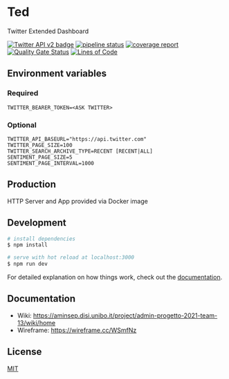 # Ted

Twitter Extended Dashboard

[![Twitter API v2 badge](https://img.shields.io/endpoint?url=https%3A%2F%2Ftwbadges.glitch.me%2Fbadges%2Fv2)](https://developer.twitter.com/en/docs/twitter-api/early-access)
[![pipeline status](https://aminsep.disi.unibo.it/gitlab/progetto-swe-gruppo-13/twitter-project/badges/main/pipeline.svg)](https://aminsep.disi.unibo.it/gitlab/progetto-swe-gruppo-13/twitter-project/-/commits/main)
[![coverage report](https://aminsep.disi.unibo.it/gitlab/progetto-swe-gruppo-13/twitter-project/badges/main/coverage.svg)](https://aminsep.disi.unibo.it/gitlab/progetto-swe-gruppo-13/twitter-project/-/commits/main)
[![Quality Gate Status](https://aminsep.disi.unibo.it/sonarqube/api/project_badges/measure?project=Ted-Team13&metric=alert_status)](https://aminsep.disi.unibo.it/sonarqube/dashboard?id=Ted-Team13)
[![Lines of Code](https://aminsep.disi.unibo.it/sonarqube/api/project_badges/measure?project=Ted-Team13&metric=ncloc)](https://aminsep.disi.unibo.it/sonarqube/dashboard?id=Ted-Team13)

## Environment variables

### Required

	TWITTER_BEARER_TOKEN=<ASK TWITTER>

### Optional

	TWITTER_API_BASEURL="https://api.twitter.com"
	TWITTER_PAGE_SIZE=100
	TWITTER_SEARCH_ARCHIVE_TYPE=RECENT [RECENT|ALL]
	SENTIMENT_PAGE_SIZE=5
	SENTIMENT_PAGE_INTERVAL=1000

## Production

HTTP Server and App provided via Docker image

## Development

```bash
# install dependencies
$ npm install

# serve with hot reload at localhost:3000
$ npm run dev
```

For detailed explanation on how things work, check out the [documentation](https://nuxtjs.org).

## Documentation

* Wiki: https://aminsep.disi.unibo.it/project/admin-progetto-2021-team-13/wiki/home
* Wireframe: https://wireframe.cc/WSmfNz

## License

[MIT](https://aminsep.disi.unibo.it/gitlab/progetto-swe-gruppo-13/twitter-project/-/blob/main/LICENSE)

